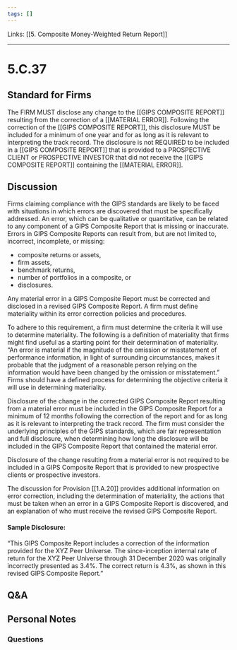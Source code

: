 ```yaml
---
tags: []
---
```

Links: [[5. Composite Money-Weighted Return Report]]
___
# 5.C.37
## Standard for Firms
The FIRM MUST disclose any change to the [[GIPS COMPOSITE REPORT]] resulting from the correction of a [[MATERIAL ERROR]]. Following the correction of the [[GIPS COMPOSITE REPORT]], this disclosure MUST be included for a minimum of one year and for as long as it is relevant to interpreting the track record. The disclosure is not REQUIRED to be included in a [[GIPS COMPOSITE REPORT]] that is provided to a PROSPECTIVE CLIENT or PROSPECTIVE INVESTOR that did not receive the [[GIPS COMPOSITE REPORT]] containing the [[MATERIAL ERROR]].
## Discussion
Firms claiming compliance with the GIPS standards are likely to be faced with situations in which errors are discovered that must be specifically addressed. An error, which can be qualitative or quantitative, can be related to any component of a GIPS Composite Report that is missing or inaccurate. Errors in GIPS Composite Reports can result from, but are not limited to, incorrect, incomplete, or missing:
- composite returns or assets,
- firm assets,
- benchmark returns,
- number of portfolios in a composite, or
- disclosures.

Any material error in a GIPS Composite Report must be corrected and disclosed in a revised GIPS Composite Report. A firm must define materiality within its error correction policies and procedures.

To adhere to this requirement, a firm must determine the criteria it will use to determine materiality. The following is a definition of materiality that firms might find useful as a starting point for their determination of materiality. “An error is material if the magnitude of the omission or misstatement of performance information, in light of surrounding circumstances, makes it probable that the judgment of a reasonable person relying on the information would have been changed by the omission or misstatement.” Firms should have a defined process for determining the objective criteria it will use in determining materiality.

Disclosure of the change in the corrected GIPS Composite Report resulting from a material error must be included in the GIPS Composite Report for a minimum of 12 months following the correction of the report and for as long as it is relevant to interpreting the track record. The firm must consider the underlying principles of the GIPS standards, which are fair representation and full disclosure, when determining how long the disclosure will be included in the GIPS Composite Report that contained the material error.

Disclosure of the change resulting from a material error is not required to be included in a GIPS Composite Report that is provided to new prospective clients or prospective investors.

The discussion for Provision [[1.A.20]] provides additional information on error correction, including the determination of materiality, the actions that must be taken when an error in a GIPS Composite Report is discovered, and an explanation of who must receive the revised GIPS Composite Report.

#### Sample Disclosure:

“This GIPS Composite Report includes a correction of the information provided for the XYZ Peer Universe. The since-inception internal rate of return for the XYZ Peer Universe through 31 December 2020 was originally incorrectly presented as 3.4%. The correct return is 4.3%, as shown in this revised GIPS Composite Report.”
## Q&A

## Personal Notes

### Questions